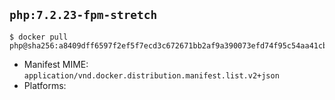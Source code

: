 ## `php:7.2.23-fpm-stretch`

```console
$ docker pull php@sha256:a8409dff6597f2ef5f7ecd3c672671bb2af9a390073efd74f95c54aa41cba22a
```

-	Manifest MIME: `application/vnd.docker.distribution.manifest.list.v2+json`
-	Platforms:
